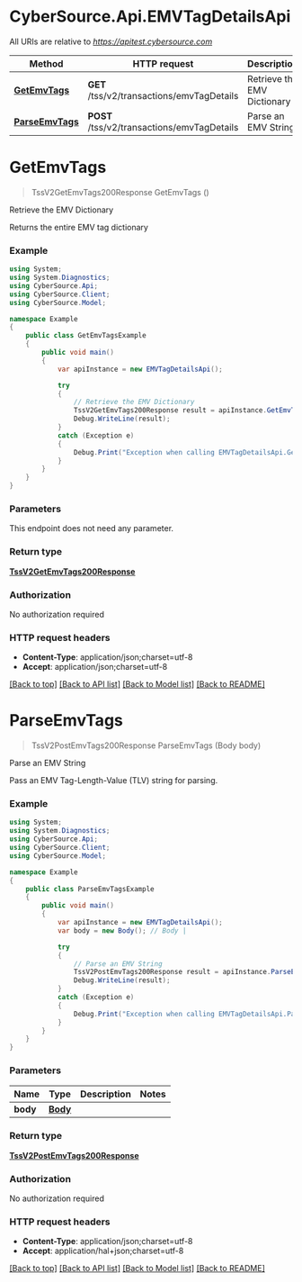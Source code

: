 # CyberSource.Api.EMVTagDetailsApi

All URIs are relative to *https://apitest.cybersource.com*

Method | HTTP request | Description
------------- | ------------- | -------------
[**GetEmvTags**](EMVTagDetailsApi.md#getemvtags) | **GET** /tss/v2/transactions/emvTagDetails | Retrieve the EMV Dictionary
[**ParseEmvTags**](EMVTagDetailsApi.md#parseemvtags) | **POST** /tss/v2/transactions/emvTagDetails | Parse an EMV String


<a name="getemvtags"></a>
# **GetEmvTags**
> TssV2GetEmvTags200Response GetEmvTags ()

Retrieve the EMV Dictionary

Returns the entire EMV tag dictionary

### Example
```csharp
using System;
using System.Diagnostics;
using CyberSource.Api;
using CyberSource.Client;
using CyberSource.Model;

namespace Example
{
    public class GetEmvTagsExample
    {
        public void main()
        {
            var apiInstance = new EMVTagDetailsApi();

            try
            {
                // Retrieve the EMV Dictionary
                TssV2GetEmvTags200Response result = apiInstance.GetEmvTags();
                Debug.WriteLine(result);
            }
            catch (Exception e)
            {
                Debug.Print("Exception when calling EMVTagDetailsApi.GetEmvTags: " + e.Message );
            }
        }
    }
}
```

### Parameters
This endpoint does not need any parameter.

### Return type

[**TssV2GetEmvTags200Response**](TssV2GetEmvTags200Response.md)

### Authorization

No authorization required

### HTTP request headers

 - **Content-Type**: application/json;charset=utf-8
 - **Accept**: application/json;charset=utf-8

[[Back to top]](#) [[Back to API list]](../README.md#documentation-for-api-endpoints) [[Back to Model list]](../README.md#documentation-for-models) [[Back to README]](../README.md)

<a name="parseemvtags"></a>
# **ParseEmvTags**
> TssV2PostEmvTags200Response ParseEmvTags (Body body)

Parse an EMV String

Pass an EMV Tag-Length-Value (TLV) string for parsing.

### Example
```csharp
using System;
using System.Diagnostics;
using CyberSource.Api;
using CyberSource.Client;
using CyberSource.Model;

namespace Example
{
    public class ParseEmvTagsExample
    {
        public void main()
        {
            var apiInstance = new EMVTagDetailsApi();
            var body = new Body(); // Body | 

            try
            {
                // Parse an EMV String
                TssV2PostEmvTags200Response result = apiInstance.ParseEmvTags(body);
                Debug.WriteLine(result);
            }
            catch (Exception e)
            {
                Debug.Print("Exception when calling EMVTagDetailsApi.ParseEmvTags: " + e.Message );
            }
        }
    }
}
```

### Parameters

Name | Type | Description  | Notes
------------- | ------------- | ------------- | -------------
 **body** | [**Body**](Body.md)|  | 

### Return type

[**TssV2PostEmvTags200Response**](TssV2PostEmvTags200Response.md)

### Authorization

No authorization required

### HTTP request headers

 - **Content-Type**: application/json;charset=utf-8
 - **Accept**: application/hal+json;charset=utf-8

[[Back to top]](#) [[Back to API list]](../README.md#documentation-for-api-endpoints) [[Back to Model list]](../README.md#documentation-for-models) [[Back to README]](../README.md)

